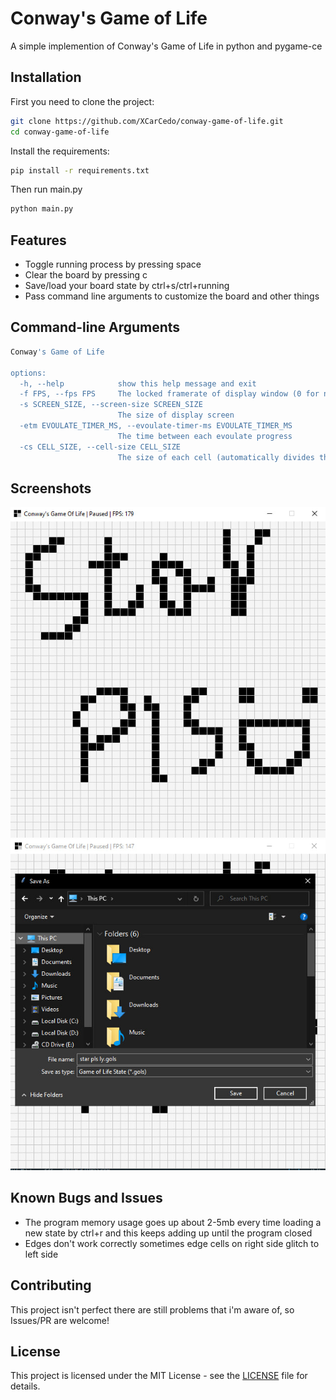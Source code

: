 
# Conway's Game of Life

A simple implemention of Conway's Game of Life in python and pygame-ce



## Installation

First you need to clone the project:
```bash
git clone https://github.com/XCarCedo/conway-game-of-life.git
cd conway-game-of-life
```

Install the requirements:
```bash
pip install -r requirements.txt
```

Then run main.py
```bash
python main.py
```
  
## Features

- Toggle running process by pressing space
- Clear the board by pressing c
- Save/load your board state by ctrl+s/ctrl+running
- Pass command line arguments to customize the board and other things

## Command-line Arguments
```bash
Conway's Game of Life

options:
  -h, --help            show this help message and exit
  -f FPS, --fps FPS     The locked framerate of display window (0 for no limits)
  -s SCREEN_SIZE, --screen-size SCREEN_SIZE
                        The size of display screen
  -etm EVOULATE_TIMER_MS, --evoulate-timer-ms EVOULATE_TIMER_MS
                        The time between each evoulate progress
  -cs CELL_SIZE, --cell-size CELL_SIZE
                        The size of each cell (automatically divides the display based on this value)
```

## Screenshots
![Screenshot 1](assets/screenshots/screenshot1.jpg)
![Screenshot 2](assets/screenshots/screenshot2.jpg)

## Known Bugs and Issues
- The program memory usage goes up about 2-5mb every time loading a new state by ctrl+r and this keeps adding up until the program closed
- Edges don't work correctly sometimes edge cells on right side glitch to left side

## Contributing

This project isn't perfect there are still problems that i'm aware of, so Issues/PR are welcome!

## License

This project is licensed under the MIT License - see the [LICENSE](LICENSE) file for details.
